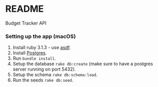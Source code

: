# README

Budget Tracker API

### Setting up the app (macOS)
 1) Install ruby 3.1.3 - use [asdf](https://asdf-vm.com/).
 2) Install [Postgres](https://www.postgresql.org/).
 3) Run `bundle install`.
 4) Setup the database `rake db:create` (make sure to have a postgres server running on port 5432).
 5) Setup the schema `rake db:schema:load`.
 6) Run the seeds `rake db:seed`.